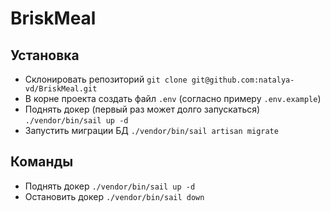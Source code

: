 # BriskMeal

## Установка

-   Склонировать репозиторий `git clone git@github.com:natalya-vd/BriskMeal.git`
-   В корне проекта создать файл `.env` (согласно примеру `.env.example`)
-   Поднять докер (первый раз может долго запускаться) `./vendor/bin/sail up -d`
-   Запустить миграции БД `./vendor/bin/sail artisan migrate`

## Команды

-   Поднять докер `./vendor/bin/sail up -d`
-   Остановить докер `./vendor/bin/sail down`
